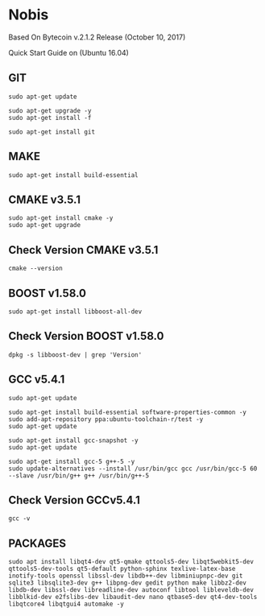 # Nobis

Based On Bytecoin v.2.1.2 Release (October 10, 2017)

Quick Start Guide on (Ubuntu 16.04)

## GIT
```
sudo apt-get update

sudo apt-get upgrade -y
sudo apt-get install -f

sudo apt-get install git
```
## MAKE
```
sudo apt-get install build-essential
```
## CMAKE v3.5.1
```
sudo apt-get install cmake -y
sudo apt-get upgrade
```
## Check Version CMAKE v3.5.1
```
cmake --version
```
## BOOST v1.58.0
```
sudo apt-get install libboost-all-dev
```
## Check Version BOOST v1.58.0
```
dpkg -s libboost-dev | grep 'Version'
```
## GCC v5.4.1
```
sudo apt-get update

sudo apt-get install build-essential software-properties-common -y
sudo add-apt-repository ppa:ubuntu-toolchain-r/test -y
sudo apt-get update

sudo apt-get install gcc-snapshot -y
sudo apt-get update

sudo apt-get install gcc-5 g++-5 -y
sudo update-alternatives --install /usr/bin/gcc gcc /usr/bin/gcc-5 60 --slave /usr/bin/g++ g++ /usr/bin/g++-5
```
## Check Version GCCv5.4.1 
```
gcc -v
```
## PACKAGES
```
sudo apt install libqt4-dev qt5-qmake qttools5-dev libqt5webkit5-dev qttools5-dev-tools qt5-default python-sphinx texlive-latex-base inotify-tools openssl libssl-dev libdb++-dev libminiupnpc-dev git sqlite3 libsqlite3-dev g++ libpng-dev gedit python make libbz2-dev libdb-dev libssl-dev libreadline-dev autoconf libtool libleveldb-dev libblkid-dev e2fslibs-dev libaudit-dev nano qtbase5-dev qt4-dev-tools libqtcore4 libqtgui4 automake -y
```
